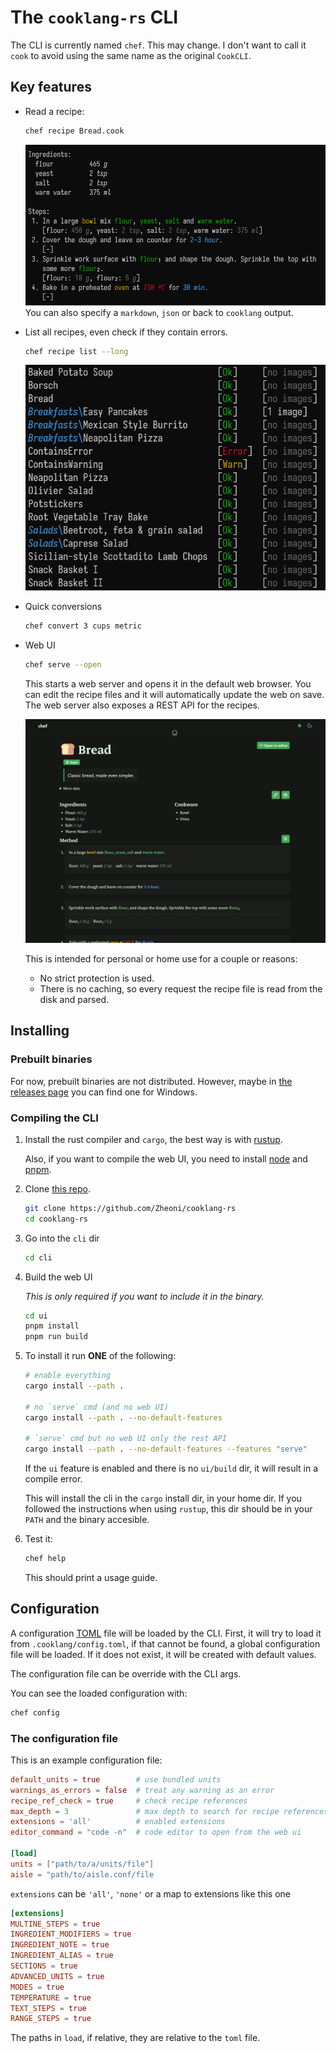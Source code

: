 # The `cooklang-rs` CLI

The CLI is currently named `chef`. This may change. I don't want to
call it `cook` to avoid using the same name as the original `CookCLI`.

## Key features
- Read a recipe:
    ```sh
    chef recipe Bread.cook
    ```
    ![](../images/bread3.png)
    You can also specify a `markdown`, `json` or back to `cooklang` output.

- List all recipes, even check if they contain errors.
    ```sh
    chef recipe list --long
    ```
    ![](../images/list.png)

- Quick conversions
    ```sh
    chef convert 3 cups metric
    ```

- Web UI
    ```sh
    chef serve --open
    ```
    This starts a web server and opens it in the default web browser. You can
    edit the recipe files and it will automatically update the web on save.
    The web server also exposes a REST API for the recipes.

    ![](../images/webui.png)
    
    This is intended for personal or home use for a couple or reasons:
    - No strict protection is used.
    - There is no caching, so every request the recipe file is read from the
    disk and parsed.

## Installing
### Prebuilt binaries
For now, prebuilt binaries are not distributed. However, maybe in
[the releases page](https://github.com/Zheoni/cooklang-rs/releases) you
can find one for Windows.

### Compiling the CLI
1. Install the rust compiler and `cargo`, the best way is with
    [rustup](https://rustup.rs/).

    Also, if you want to compile the web UI, you need to install [node](https://nodejs.org/) and [pnpm](https://pnpm.io/).
2. Clone [this repo](https://github.com/Zheoni/cooklang-rs).
    ```sh
    git clone https://github.com/Zheoni/cooklang-rs
    cd cooklang-rs
    ```
3. Go into the `cli` dir
    ```sh
    cd cli
    ```
4. Build the web UI

    *This is only required if you want to include it in the binary.*
    ```sh
    cd ui
    pnpm install
    pnpm run build
    ```
5. To install it run **ONE** of the following:
    ```sh
    # enable everything
    cargo install --path .

    # no `serve` cmd (and no web UI)
    cargo install --path . --no-default-features

    # `serve` cmd but no web UI only the rest API
    cargo install --path . --no-default-features --features "serve"
    ```

    If the `ui` feature is enabled and there is no `ui/build` dir, it will
    result in a compile error.

    This will install the cli in the `cargo` install dir, in your home dir.
    If you followed the instructions when using `rustup`, this dir should be
    in your `PATH` and the binary accesible.

6. Test it:
    ```sh
    chef help
    ```
    This should print a usage guide.


## Configuration
A configuration [TOML](https://toml.io) file will be loaded by the CLI.
First, it will try to load it from `.cooklang/config.toml`, if that cannot
be found, a global configuration file will be loaded. If it does not
exist, it will be created with default values.

The configuration file can be override with the CLI args.

You can see the loaded configuration with:
```sh
chef config
```

### The configuration file
This is an example configuration file:
```toml
default_units = true        # use bundled units
warnings_as_errors = false  # treat any warning as an error
recipe_ref_check = true     # check recipe references
max_depth = 3               # max depth to search for recipe references
extensions = 'all'          # enabled extensions
editor_command = "code -n"  # code editor to open from the web ui

[load]
units = ["path/to/a/units/file"]
aisle = "path/to/aisle.conf/file
```

`extensions` can be `'all'`, `'none'` or a map to extensions like this one
```toml
[extensions]
MULTINE_STEPS = true
INGREDIENT_MODIFIERS = true
INGREDIENT_NOTE = true
INGREDIENT_ALIAS = true
SECTIONS = true
ADVANCED_UNITS = true
MODES = true
TEMPERATURE = true
TEXT_STEPS = true
RANGE_STEPS = true
```

The paths in `load`, if relative, they are relative to the `toml` file.
